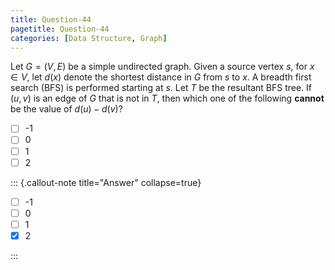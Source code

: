 ```yaml
---
title: Question-44
pagetitle: Question-44
categories: [Data Structure, Graph]
---
```


Let $G = (V, E)$ be a simple undirected graph. Given a source vertex $s$, for $x ∈ V$, let $d(x)$ denote the shortest distance in $G$ from $s$ to $x$. A breadth first search (BFS) is performed starting at $s$. Let $T$ be the resultant BFS tree. If $(u, v)$ is an edge of $G$ that is not in $T$, then which one of the following **cannot** be the value of $d(u)−d(v)$?

- [ ] -1
- [ ] 0
- [ ] 1
- [ ] 2

::: {.callout-note title="Answer" collapse=true}

- [ ] -1
- [ ] 0
- [ ] 1
- [x] 2

:::
